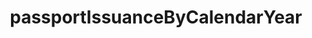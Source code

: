 ---
layout: wrapper_text
category: datasets

# Basic
identifier: "100,803"
title: "passportIssuanceByCalendarYear"
describedBy: ""
description: "Data for years 1974 to 1995 are by calendar year, after 1995, reporting is by fiscal year (10/01 - 9/30)"
programCode:
  - "014:009"
bureauCode:
  - "014:00"

# Dates
modified: "2013-11-24"

# POC
poc:
  type: "vcard:Contact"
  fn: "Seratte, Kathlene"
  hasEmail: "mailto:SeratteKA@state.gov"

# Publisher
publisher:
  type: "org:Organization"
  name: "U.S. Department of State"

# Spatiotemporal
spatial: "World"
temporal: "2015-06-04T00:00:01Z/2015-08-01T23:59:59Z"

# Distribution
distribution:
  - type: "dcat:Distribution"
    downloadURL: "http://cadatacatalog.state.gov/storage/f/2013-11-24T20%3A54%3A53.807Z/passportissuancebycalendaryear.json"
    mediaType: "application/json"
  - type: "dcat:Distribution"
    accessURL: "http://cadatacatalog.state.gov/storage/f/2013-11-24T20%3A54%3A53.807Z/passportissuancebycalendaryear.json"
    format: "json"

# Keywords
keyword:
  - "-"
---